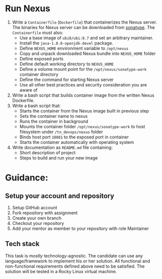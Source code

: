 # Run Nexus 

1) Write a `Containerfile` (`Dockerfile`) that containerizes the Nexus server. The binaries for Nexus server can be downloaded from [sonatype](https://download.sonatype.com/nexus/3/nexus-3.37.3-02-unix.tar.gz). The `Containerfile` must also:
   - Use a base image of `ubi8/ubi:8.7` and set an arbitrary maintainer.
   - Install the `java-1.8.0-openjdk-devel` package.
   - Define `NEXUS_HOME` environment variable to `/opt/nexus`
   - Copy and unpack downloaded Nexus bundle into `NEXUS_HOME` folder
   - Define exposed ports
   - Define default working directory to `NEXUS_HOME`
   - Define a volume mount point for the `/opt/nexus/sonatype-work` container directory
   - Define the command for starting Nexus server
   - Use all other best practices and security consideration you are aware of
2) Write a bash script that builds container image from the written Nexus Dockerfile.
3) Write a bash script that:
   - Starts the container from the Nexus image built in previous step
   - Sets the container name to nexus
   - Runs the container in background
   - Mounts the container folder `/opt/nexus/sonatype-work` to host filesystem under `/tn_devops/nexus` folder
   - Binds host port `18081` to the exposed port in container
   - Starts the container automatically with operating system
4) Write documentation as `README.md` file containing:
   - Short description of project
   - Steps to build and run your new image

# Guidance:

## Setup your account and repository
1. Setup GitHub account
2. Fork repository with assignment
3. Create your own branch
4. Checkout your repository
5. Add your mentor as member to your repository with role Maintainer

## Tech stack

This task is mostly technology-agnostic.
The candidate can use any language/framework to implement his or her solution.
All functional and non-functional requirements defined above need to be satisfied.
The solution will be tested in a Rocky Linux virtual machine.
